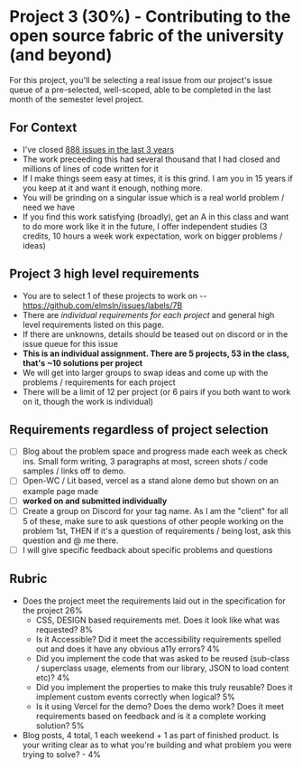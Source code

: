 # Project 3 (30%) - Contributing to the open source fabric of the university (and beyond)

For this project, you'll be selecting a real issue from our project's issue queue of a pre-selected, well-scoped, able to be completed in the last month of the semester level project.

## For Context
- I've closed [888 issues in the last 3 years](https://github.com/elmsln/issues/issues?q=assignee%3Abtopro+is%3Aopen)
- The work preceeding this had several thousand that I had closed and millions of lines of code written for it
- If I make things seem easy at times, it is this grind. I am you in 15 years if you keep at it and want it enough, nothing more.
- You will be grinding on a singular issue which is a real world problem / need we have
- If you find this work satisfying (broadly), get an A in this class and want to do more work like it in the future, I offer independent studies (3 credits, 10 hours a week work expectation, work on bigger problems / ideas)

## Project 3 high level requirements
- You are to select 1 of these projects to work on -- https://github.com/elmsln/issues/labels/7B
- There are _individual requirements for each project_ and general high level requirements listed on this page.
- If there are unknowns, details should be teased out on discord or in the issue queue for this issue
- **This is an individual assignment. There are 5 projects, 53 in the class, that's ~10 solutions per project** 
- We will get into larger groups to swap ideas and come up with the problems / requirements for each project
- There will be a limit of 12 per project (or 6 pairs if you both want to work on it, though the work is individual)

## Requirements regardless of project selection
- [ ] Blog about the problem space and progress made each week as check ins. Small form writing, 3 paragraphs at most, screen shots / code samples / links off to demo.
- [ ] Open-WC / Lit based, vercel as a stand alone demo but shown on an example page made
- [ ] **worked on and submitted individually**
- [ ] Create a group on Discord for your tag name. As I am the "client" for all 5 of these, make sure to ask questions of other people working on the problem 1st, THEN if it's a question of requirements / being lost, ask this question and @ me there.
- [ ] I will give specific feedback about specific problems and questions

## Rubric
- Does the project meet the requirements laid out in the specification for the project 26%
  - CSS, DESIGN based requirements met. Does it look like what was requested? 8%
  - Is it Accessible? Did it meet the accessibility requirements spelled out and does it have any obvious a11y errors? 4%
  - Did you implement the code that was asked to be reused (sub-class / superclass usage, elements from our library, JSON to load content etc)? 4%
  - Did you implement the properties to make this truly reusable? Does it implement custom events correctly when logical? 5%
  - Is it using Vercel for the demo? Does the demo work? Does it meet requirements based on feedback and is it a complete working solution? 5%
- Blog posts, 4 total, 1 each weekend + 1 as part of finished product. Is your writing clear as to what you're building and what problem you were trying to solve? - 4%
